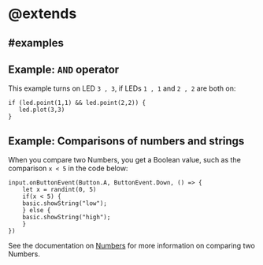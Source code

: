 # @extends

## #examples

## Example: ``AND`` operator

This example turns on LED `3 , 3`, if LEDs `1 , 1` and `2 , 2` are both on:

```blocks
if (led.point(1,1) && led.point(2,2)) {
   led.plot(3,3)
}
```

## Example: Comparisons of numbers and strings

When you compare two Numbers, you get a Boolean value, such as the comparison `x < 5` in the code below:

```blocks
input.onButtonEvent(Button.A, ButtonEvent.Down, () => {
    let x = randint(0, 5)
    if(x < 5) {
    basic.showString("low");
    } else {
    basic.showString("high");
    }
})
```

See the documentation on [Numbers](/types/number) for more information on comparing two Numbers.
